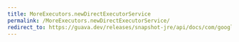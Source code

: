 ```yaml
---
title: MoreExecutors.newDirectExecutorService
permalink: /MoreExecutors.newDirectExecutorService/
redirect_to: https://guava.dev/releases/snapshot-jre/api/docs/com/google/common/util/concurrent/MoreExecutors.html#newDirectExecutorService--
---
```

